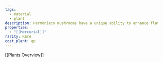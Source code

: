 ```yaml
---
tags:
  - material
  - plant
description: Harmoniaco mushrooms have a unique ability to enhance flavors when cooked with other ingredients, making them a culinary delight. However, it has a short shelf life and are sensitive to environmental changes.
properties:
  - "[[Mercurial]]"
rarity: Rare
cost_plant: gp
---
```

[[Plants Overview]]